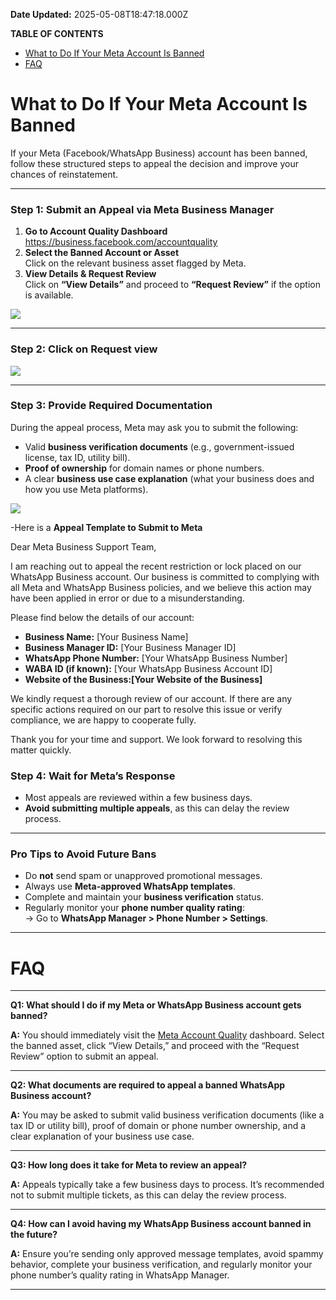 **Date Updated:** 2025-05-08T18:47:18.000Z

**TABLE OF CONTENTS**

   * [What to Do If Your Meta Account Is Banned](#What-to-Do-If-Your-Meta-Account-Is-Banned)
   * [FAQ](#FAQ)

# **What to Do If Your Meta Account Is Banned**

  
If your Meta (Facebook/WhatsApp Business) account has been banned, follow these structured steps to appeal the decision and improve your chances of reinstatement.

---

### **Step 1: Submit an Appeal via Meta Business Manager**

1. **Go to Account Quality Dashboard**  
<https://business.facebook.com/accountquality>
2. **Select the Banned Account or Asset**  
Click on the relevant business asset flagged by Meta.
3. **View Details & Request Review**  
Click on **“View Details”** and proceed to **“Request Review”** if the option is available.

[](https://business.facebook.com/accountquality)

![](https://s3.amazonaws.com/cdn.freshdesk.com/data/helpdesk/attachments/production/155046256208/original/nU5MFj9Bx38gjvdpZPwEY8qfru-w8QcvHw.png?1746623365)

---

###   **Step 2: Click on Request view**

![](https://s3.amazonaws.com/cdn.freshdesk.com/data/helpdesk/attachments/production/155046256330/original/ahNGp2kgkZAk4tExD3QC8Jfj8E9Kb9_wiQ.png?1746623461)

  
---

### **Step 3: Provide Required Documentation**

During the appeal process, Meta may ask you to submit the following:

* Valid **business verification documents** (e.g., government-issued license, tax ID, utility bill).
* **Proof of ownership** for domain names or phone numbers.
* A clear **business use case explanation** (what your business does and how you use Meta platforms).

![](https://s3.amazonaws.com/cdn.freshdesk.com/data/helpdesk/attachments/production/155046256487/original/QIz3Rni-nOSYT-qPXXaAiCIghQvBTJo4gA.png?1746623569)

  
\-Here is a **Appeal Template to Submit to Meta**

  
Dear Meta Business Support Team,

  
I am reaching out to appeal the recent restriction or lock placed on our WhatsApp Business account. Our business is committed to complying with all Meta and WhatsApp Business policies, and we believe this action may have been applied in error or due to a misunderstanding.

  
Please find below the details of our account:

* **Business Name:** \[Your Business Name\]
* **Business Manager ID:** \[Your Business Manager ID\]
* **WhatsApp Phone Number:** \[Your WhatsApp Business Number\]
* **WABA ID (if known):** \[Your WhatsApp Business Account ID\]
* **Website of the Business:\[Your Website of the Business\]**

  
We kindly request a thorough review of our account. If there are any specific actions required on our part to resolve this issue or verify compliance, we are happy to cooperate fully.

  
Thank you for your time and support. We look forward to resolving this matter quickly.

###   

### **Step 4: Wait for Meta’s Response**

* Most appeals are reviewed within a few business days.
* **Avoid submitting multiple appeals**, as this can delay the review process.

---

### **Pro Tips to Avoid Future Bans**

* Do **not** send spam or unapproved promotional messages.
* Always use **Meta-approved WhatsApp templates**.
* Complete and maintain your **business verification** status.
* Regularly monitor your **phone number quality rating**:  
→ Go to **WhatsApp Manager > Phone Number > Settings**.

---

# FAQ

---

**Q1: What should I do if my Meta or WhatsApp Business account gets banned?**

**A:** You should immediately visit the [Meta Account Quality](https://business.facebook.com/accountquality) dashboard. Select the banned asset, click “View Details,” and proceed with the “Request Review” option to submit an appeal.

---

**Q2: What documents are required to appeal a banned WhatsApp Business account?**

**A:** You may be asked to submit valid business verification documents (like a tax ID or utility bill), proof of domain or phone number ownership, and a clear explanation of your business use case.

---

**Q3: How long does it take for Meta to review an appeal?**

**A:** Appeals typically take a few business days to process. It’s recommended not to submit multiple tickets, as this can delay the review process.

---

**Q4: How can I avoid having my WhatsApp Business account banned in the future?**

**A:** Ensure you’re sending only approved message templates, avoid spammy behavior, complete your business verification, and regularly monitor your phone number’s quality rating in WhatsApp Manager.

---

  